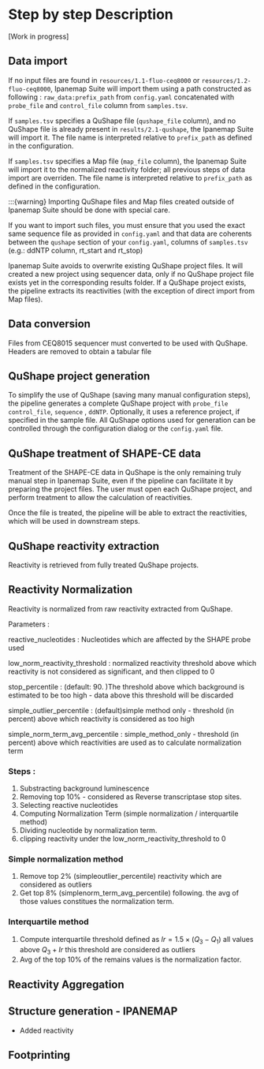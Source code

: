 # Step by step Description

[Work in progress]

## Data import
If no input files are found in  `resources/1.1-fluo-ceq8000` or `resources/1.2-fluo-ceq8000`, Ipanemap Suite will import them using a path constructed as following : `raw_data:prefix_path` from `config.yaml` concatenated with `probe_file` and `control_file` column from `samples.tsv`.

If `samples.tsv` specifies a QuShape file (`qushape_file` column), and no QuShape file is already present in `results/2.1-qushape`, the Ipanemap Suite will import it. The file name is interpreted relative to `prefix_path` as defined in the configuration.

If `samples.tsv` specifies a Map file (`map_file` column), the Ipanemap Suite will import it to the normalized reactivity folder; all previous steps of data import are overriden. The file name is interpreted relative to `prefix_path` as defined in the configuration.


:::{warning}
Importing QuShape files and Map files created outside of Ipanemap Suite should be done with special care.

If you want to import such files, you must ensure that you used the exact same sequence file as provided in `config.yaml` and that data are coherents between the `qushape` section of your `config.yaml`, columns of `samples.tsv` (e.g.: ddNTP column, rt_start and rt_stop)

Ipanemap Suite avoids to overwrite existing QuShape project files. It will created a new project using sequencer
data, only if no QuShape project file exists yet in the corresponding results folder. If a QuShape project exists, the pipeline extracts its reactivities (with the exception of direct import from Map files).


## Data conversion

Files from CEQ8015 sequencer must converted to be used with QuShape. Headers are removed to obtain a tabular file

## QuShape project generation

To simplify the use of QuShape (saving many manual configuration steps), the pipeline generates a complete QuShape project with `probe_file` `control_file`, `sequence` , `ddNTP`. Optionally, it uses a reference project, if specified in the sample file.
All QuShape options used for generation can be controlled through the configuration dialog or the `config.yaml` file.


## QuShape treatment of SHAPE-CE data

Treatment of the SHAPE-CE data in QuShape is the only remaining truly manual step in Ipanemap Suite, even if the pipeline can facilitate it by preparing the project files.
The user must open each QuShape project, and perform treatment to allow the calculation of reactivities.

Once the file is treated, the pipeline will be able to extract the reactivities,
which will be used in downstream steps.

## QuShape reactivity extraction

Reactivity is retrieved from fully treated QuShape projects.


## Reactivity Normalization

Reactivity is normalized from raw reactivity extracted from QuShape.

Parameters :

reactive_nucleotides
:  Nucleotides which are affected by the SHAPE probe used

low_norm_reactivity_threshold
:  normalized reactivity threshold above which reactivity
   is not considered as significant, and then clipped to 0

stop_percentile
:  (default: 90. )The threshold above which background is estimated
   to be too high - data above this threshold will be discarded

simple_outlier_percentile
:  (default)simple method only - threshold (in percent) above which
   reactivity is considered as too high

simple_norm_term_avg_percentile
:  simple_method_only - threshold (in percent) above which reactivities
   are used as to calculate normalization term


### Steps :

1. Substracting background luminescence
2. Removing top 10% - considered as Reverse transcriptase stop sites.
2. Selecting reactive nucleotides
3. Computing Normalization Term (simple normalization / interquartile method)
4. Dividing nucleotide by normalization term.
5. clipping reactivity under the low_norm_reactivity_threshold to 0

### Simple normalization method
1. Remove top 2% (simpleoutlier_percentile) reactivity which are considered as outliers
2. Get top 8% (simplenorm_term_avg_percentile) following. the avg of those values
   constitues the normalization term.

### Interquartile method
1. Compute interquartile threshold defined as $Ir = 1.5 \times (Q_3 - Q_1)$ all values above $Q_3 + Ir$
   this threshold are considered as outliers
2. Avg of the top 10% of the remains values is the normalization factor.


## Reactivity Aggregation

## Structure generation - IPANEMAP

- Added reactivity


## Footprinting




